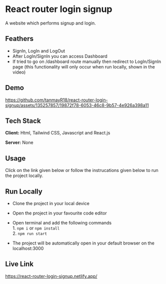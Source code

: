 
# React router login signup

A website which performs signup and login.


## Feathers

- SignIn, LogIn and LogOut
- After LogIn/SignIn you can access Dashboard 
- If tried to go on /dashboard route manually then redirect to LogIn/SignIn page (this functionality will only occur when run locally, shown in the video)


## Demo

https://github.com/tanmayR18/react-router-login-signup/assets/135257857/19872f78-6053-46c8-9b57-4e926a398a11


## Tech Stack

**Client:** Html, Tailwind CSS, Javascript and React.js

**Server:** None

## Usage

Click on the link given below or follow the instrucations given below to run the project locally.




## Run Locally

- Clone the project in your local device
- Open the project in your favourite code editor
- Open terminal and add the following commands  
        1. `npm i` or `npm install`  
        2. `npm run start`  
        
- The project will be automatically open in your default browser on the localhost:3000
## Live Link

https://react-router-login-signup.netlify.app/

